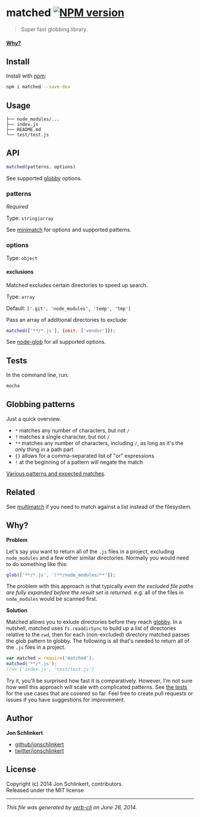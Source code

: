 # matched [![NPM version](https://badge.fury.io/js/matched.png)](http://badge.fury.io/js/matched)

> Super fast globbing library.

#### [Why?](#why-1)

## Install
Install with [npm](npmjs.org):

```bash
npm i matched --save-dev
```

## Usage

```
├── node_modules/...
├── index.js
├── README.md
└── test/test.js
```

## API

```js
matched(patterns, options)
```

See supported [globby](https://github.com/sindresorhus/globby) options.

### patterns

*Required*

Type: `string|array`

See [minimatch](https://github.com/isaacs/minimatch#usage) for options and supported patterns.

### options

Type: `object`

#### exclusions

Matched excludes certain directories to speed up search.

Type: `array`

Default: `['.git', 'node_modules', 'temp', 'tmp']`

Pass an array of additional directories to exclude:

```js
matched(['**/*.js'], {omit: ['vendor']});
```

See [node-glob](https://github.com/isaacs/node-glob#properties) for all supported options.


## Tests

In the command line, run:

```bash
mocha
```

## Globbing patterns

Just a quick overview.

- `*` matches any number of characters, but not `/`
- `?` matches a single character, but not `/`
- `**` matches any number of characters, including `/`, as long as it's the only thing in a path part
- `{}` allows for a comma-separated list of "or" expressions
- `!` at the beginning of a pattern will negate the match

[Various patterns and expected matches](https://github.com/sindresorhus/multimatch/blob/master/test.js).


## Related

See [multimatch](https://github.com/sindresorhus/multimatch) if you need to match against a list instead of the filesystem.

## Why?

**Problem**

Let's say you want to return all of the `.js` files in a project, excluding `node_modules` and a few other similar directories. Normally you would need to do something like this:

```js
glob(['**/*.js', '!**/node_modules/**']);
```

The problem with this approach is that typically _even the excluded file paths are fully expanded before the result set is returned_. e.g. all of the files in `node_modules` would be scanned first.

**Solution**

Matched allows you to exlude directories before they reach [globby](https://github.com/sindresorhus/globby). In a nutshell, matched uses `fs.readdirSync` to build up a list of directories relative to the `cwd`, then for each (non-excluded) directory matched passes the glob pattern to globby. The following is all that's needed to return all of the `.js` files in a project.

```js
var matched = require('matched');
matched('**/*.js');
//=> ['index.js', 'test/test.js']
```

Try it, you'll be surprised how fast it is comparatively. However, I'm not sure how well this approach will scale with complicated patterns. See [the tests](./test/test.js) for the use cases that are covered so far. Feel free to create pull requests or issues if you have suggestions for improvement.


## Author

**Jon Schlinkert**
 
+ [github/jonschlinkert](https://github.com/jonschlinkert)
+ [twitter/jonschlinkert](http://twitter.com/jonschlinkert) 

## License
Copyright (c) 2014 Jon Schlinkert, contributors.  
Released under the MIT license

***

_This file was generated by [verb-cli](https://github.com/assemble/verb-cli) on June 26, 2014._

[globule]: https://github.com/cowboy/node-globule
[multimatch]: https://github.com/sindresorhus/multimatch